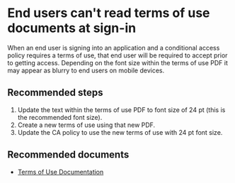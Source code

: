 <properties
	pageTitle="Unable to read ToU on signin"
	description="End users unable to read the terms of use documents while signing in"
	service="microsoft.aad"
	resource="Microsoft_AAD_IAM"
	authors="IdentityMy"
	displayOrder=""
	selfHelpType="generic"
	supportTopicIds="32596870"
	resourceTags=""
	productPesIds="16577"
	cloudEnvironments="public"
	articleId="751899d0-99c0-43d2-b03b-78996e99d80e"
	ownershipId="AzureIdentity_IdentityDiagnostics"
/>

# End users can't read terms of use documents at sign-in

When an end user is signing into an application and a conditional access policy requires a terms of use, that end user will be required to accept prior to getting access. Depending on the font size within the terms of use PDF it may appear as blurry to end users on mobile devices.

## **Recommended steps**


1. Update the text within the terms of use PDF to font size of 24 pt (this is the recommended font size).
2. Create a new terms of use using that new PDF.
3. Update the CA policy to use the new terms of use with 24 pt font size.


## **Recommended documents**
* [Terms of Use Documentation](https://docs.microsoft.com/azure/active-directory/governance/active-directory-tou#terms-of-use-document)

